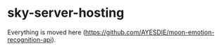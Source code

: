 # sky-server-hosting
Everything is moved here (https://github.com/AYESDIE/moon-emotion-recognition-api).

